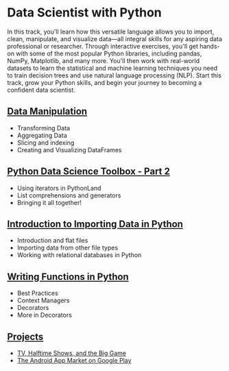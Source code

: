 # Data Scientist with Python

In this track, you'll learn how this versatile language allows you to import, clean, manipulate, and visualize data—all integral skills for any aspiring data professional or researcher. Through interactive exercises, you'll get hands-on with some of the most popular Python libraries, including pandas, NumPy, Matplotlib, and many more. You'll then work with real-world datasets to learn the statistical and machine learning techniques you need to train decision trees and use natural language processing (NLP). Start this track, grow your Python skills, and begin your journey to becoming a confident data scientist.

## [Data Manipulation](/Data%20Manipulation%20with%20pandas)
* Transforming Data
* Aggregating Data
* Slicing and indexing
* Creating and Visualizing DataFrames

## [Python Data Science Toolbox - Part 2](Python%20Data%20Science%20Toolbox%20(Part%202))
* Using iterators in PythonLand
* List comprehensions and generators
* Bringing it all together!

## [Introduction to Importing Data in Python](Introduction%20to%20Importing%20Data%20in%20Python)
* Introduction and flat files
* Importing data from other file types
* Working with relational databases in Python


## [Writing Functions in Python](Writing%20Functions%20in%20Python)
* Best Practices
* Context Managers
* Decorators
* More in Decorators

## [Projects](Projects)
* [TV, Halftime Shows, and the Big Game](Projects/1.%20TV,%20Halftime%20Shows,%20and%20the%20Big%20Game)
* [The Android App Market on Google Play](Projects/2.%20The%20Android%20App%20Market%20on%20Google%20Play)
